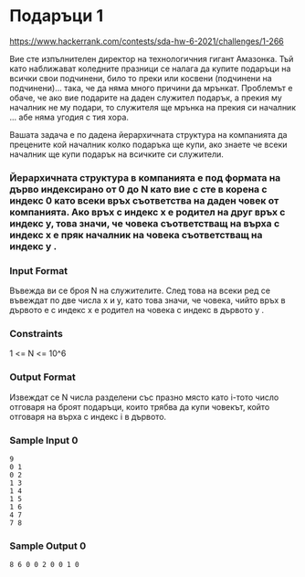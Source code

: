 # Подаръци 1

https://www.hackerrank.com/contests/sda-hw-6-2021/challenges/1-266

Вие сте изпълнителен директор на технологичния гигант Амазонка. Тъй като наближават коледните празници се налага да купите подаръци на всички свои подчинени, било то преки или косвени (подчинени на подчинени)... така, че да няма много причини да мрънкат. Проблемът е обаче, че ако вие подарите на даден служител подарък, а прекия му началник не му подари, то служителя ще мрънка на прекия си началник ... абе няма угодия с тия хора.

Вашата задача е по дадена йерархичната структура на компанията да прецените кой началник колко подаръка ще купи, ако знаете че всеки началник ще купи подарък на всичките си служители.

### Йерархичната структура в компанията е под формата на дърво индексирано от 0 до N като вие с сте в корена с индекс 0 като всеки връх съответства на даден човек от компанията. Ако връх с индекс x е родител на друг връх с индекс y, това значи, че човека съответстващ на върха с индекс x e пряк началник на човека съответстващ на индекс y .

### Input Format

Въвежда ви се броя N на служителите. След това на всеки ред се въвеждат по две числа x и y, като това значи, че човека, чийто връх в дървото е с индекс x е родител на човека с индекс в дървото y .

### Constraints

1 <= N <= 10^6 

### Output Format

Извеждат се N числа разделени със празно място като i-тото число отговаря на броят подаръци, които трябва да купи човекът, който отговаря на върха с индекс i в дървото.

### Sample Input 0

```
9
0 1
0 2
1 3
1 4
1 5
1 6
4 7
7 8
```

### Sample Output 0

```
8 6 0 0 2 0 0 1 0
```